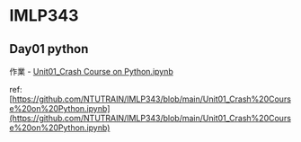 # IMLP343

## Day01 python
作業 - [Unit01_Crash Course on Python.ipynb](https://github.com/NTUTRAIN/IMLP343/blob/main/Unit01_Crash%20Course%20on%20Python.ipynb)

ref: [https://github.com/NTUTRAIN/IMLP343/blob/main/Unit01_Crash%20Course%20on%20Python.ipynb](https://github.com/NTUTRAIN/IMLP343/blob/main/Unit01_Crash%20Course%20on%20Python.ipynb)
